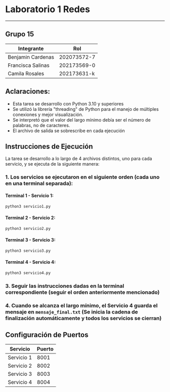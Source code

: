 # Laboratorio 1 Redes
---
## Grupo 15
| Integrante | Rol |
| ------------- | ------------- |
| Benjamin Cardenas | 202073572-7 |
| Francisca Salinas | 202173569-0 |
| Camila Rosales | 202173631-k |

## Aclaraciones:
- Esta tarea se desarrollo con Python 3.10 y superiores
- Se utilizó la librería "threading" de Python para el manejo de múltiples conexiones y mejor visualización.
- Se interpretó que el valor del largo mínimo debía ser el número de palabras, no de caracteres.
- El archivo de salida se sobrescribe en cada ejecución

## Instrucciones de Ejecución

La tarea se desarrollo a lo largo de 4 archivos distintos, uno para cada servicio, y se ejecuta de la siguiente manera: 

### 1. Los servicios se ejecutaron en el siguiente orden (cada uno en una terminal separada):

#### Terminal 1 - Servicio 1:
```bash
python3 servicio1.py
```

#### Terminal 2 - Servicio 2:
```bash
python3 servicio2.py
```

#### Terminal 3 - Servicio 3:
```bash
python3 servicio3.py
```

#### Terminal 4 - Servicio 4:
```bash
python3 servicio4.py
```

### 3. Seguir las instrucciones dadas en la terminal correspondiente (seguir el orden anteriormente mencionado)

### 4. Cuando se alcanza el largo mínimo, el Servicio 4 guarda el mensaje en `mensaje_final.txt` (Se inicia la cadena de finalización automáticamente y todos los servicios se cierran)

## Configuración de Puertos

| Servicio | Puerto |
|----------|--------|
| Servicio 1 | 8001 |
| Servicio 2 | 8002 |
| Servicio 3 | 8003 |
| Servicio 4 | 8004 |
